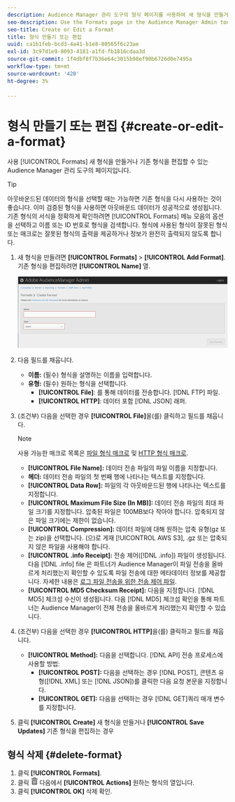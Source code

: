 ```yaml
---
description: Audience Manager 관리 도구의 형식 페이지를 사용하여 새 형식을 만들거나 기존 형식을 편집합니다.
seo-description: Use the Formats page in the Audience Manager Admin tool to create a new format or to edit an existing format.
seo-title: Create or Edit a Format
title: 형식 만들기 또는 편집
uuid: ca1b1feb-bcd3-4a41-b1e8-80565f6c23ae
exl-id: 3c97d1e9-8093-4181-a1fd-fb1816cdaa3d
source-git-commit: 1f4dbf8f7b36e64c3015b98ef90b6726d0e7495a
workflow-type: tm+mt
source-wordcount: '420'
ht-degree: 3%

---
```


# 형식 만들기 또는 편집 {#create-or-edit-a-format}

사용 [!UICONTROL Formats] 새 형식을 만들거나 기존 형식을 편집할 수 있는 Audience Manager 관리 도구의 페이지입니다.

<!-- t_create_format.xml -->

>[!TIP]
>
>아웃바운드된 데이터의 형식을 선택할 때는 가능하면 기존 형식을 다시 사용하는 것이 좋습니다. 이미 검증된 형식을 사용하면 아웃바운드 데이터가 성공적으로 생성됩니다. 기존 형식의 서식을 정확하게 확인하려면 [!UICONTROL Formats] 메뉴 모음의 옵션을 선택하고 이름 또는 ID 번호로 형식을 검색합니다. 형식에 사용된 형식이 잘못된 형식 또는 매크로는 잘못된 형식의 출력을 제공하거나 정보가 완전히 출력되지 않도록 합니다.

1. 새 형식을 만들려면 **[!UICONTROL Formats]** > **[!UICONTROL Add Format]**. 기존 형식을 편집하려면 **[!UICONTROL Name]** 열.

   ![](assets/create_format.png)

1. 다음 필드를 채웁니다.
   * **이름:** (필수) 형식을 설명하는 이름을 입력합니다.
   * **유형:** (필수) 원하는 형식을 선택합니다.
      * **[!UICONTROL File]**: 를 통해 데이터를 전송합니다. [!DNL FTP] 파일.
      * **[!UICONTROL HTTP]**: 데이터 포함 [!DNL JSON] 래퍼.

1. (조건부) 다음을 선택한 경우 **[!UICONTROL File]**&#x200B;을(를) 클릭하고 필드를 채웁니다.

   >[!NOTE]
   >
   >사용 가능한 매크로 목록은 [파일 형식 매크로](../formats/file-formats.md#concept_A867101505074418A58DE325949E5089) 및 [HTTP 형식 매크로](../formats/web-formats.md#reference_C392124A5F3F42E49F8AADDBA601ADFE).

   * **[!UICONTROL File Name]:** 데이터 전송 파일의 파일 이름을 지정합니다.
   * **헤더:** 데이터 전송 파일의 첫 번째 행에 나타나는 텍스트를 지정합니다.
   * **[!UICONTROL Data Row]:** 파일의 각 아웃바운드된 행에 나타나는 텍스트를 지정합니다.
   * **[!UICONTROL Maximum File Size (In MB)]:** 데이터 전송 파일의 최대 파일 크기를 지정합니다. 압축된 파일은 100MB보다 작아야 합니다. 압축되지 않은 파일 크기에는 제한이 없습니다.
   * **[!UICONTROL Compression]:** 데이터 파일에 대해 원하는 압축 유형(gz 또는 zip)을 선택합니다. (으)로 게재 [!UICONTROL AWS S3], .gz 또는 압축되지 않은 파일을 사용해야 합니다.
   * **[!UICONTROL .info Receipt]:** 전송 제어([!DNL .info]) 파일이 생성됩니다. 다음 [!DNL .info] file 은 파트너가 Audience Manager이 파일 전송을 올바르게 처리했는지 확인할 수 있도록 파일 전송에 대한 메타데이터 정보를 제공합니다. 자세한 내용은 [로그 파일 전송을 위한 전송 제어 파일](https://experienceleague.adobe.com/docs/audience-manager/user-guide/implementation-integration-guides/receiving-audience-data/batch-outbound-data-transfers/transfer-control-files.html?lang=en).
   * **[!UICONTROL MD5 Checksum Receipt]:** 다음을 지정합니다. [!DNL MD5] 체크섬 수신이 생성됩니다. 다음 [!DNL MD5] 체크섬 확인을 통해 파트너는 Audience Manager이 전체 전송을 올바르게 처리했는지 확인할 수 있습니다.

1. (조건부) 다음을 선택한 경우 **[!UICONTROL HTTP]**&#x200B;을(를) 클릭하고 필드를 채웁니다.

   * **[!UICONTROL Method]:** 다음을 선택합니다. [!DNL API] 전송 프로세스에 사용할 방법:
      * **[!UICONTROL POST]:** 다음을 선택하는 경우 [!DNL POST], 콘텐츠 유형([!DNL XML] 또는 [!DNL JSON])를 클릭한 다음 요청 본문을 지정합니다.
      * **[!UICONTROL GET]:** 다음을 선택하는 경우 [!DNL GET]쿼리 매개 변수를 지정합니다.

1. 클릭 **[!UICONTROL Create]** 새 형식을 만들거나 **[!UICONTROL Save Updates]** 기존 형식을 편집하는 경우

## 형식 삭제 {#delete-format}

1. 클릭 **[!UICONTROL Formats]**.
2. 클릭  ![](assets/icon_delete.png) 다음에서 **[!UICONTROL Actions]** 원하는 형식의 열입니다.
3. 클릭 **[!UICONTROL OK]** 삭제 확인.
